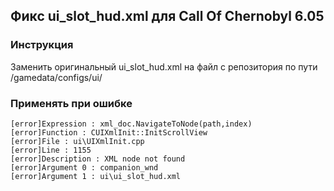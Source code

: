 ## Фикс ui_slot_hud.xml для Call Of Chernobyl 6.05

### Инструкция
Заменить оригинальный ui_slot_hud.xml на файл с репозитория по пути /gamedata/configs/ui/

### Применять при ошибке
```
[error]Expression : xml_doc.NavigateToNode(path,index)
[error]Function : CUIXmlInit::InitScrollView
[error]File : ui\UIXmlInit.cpp
[error]Line : 1155
[error]Description : XML node not found
[error]Argument 0 : companion_wnd
[error]Argument 1 : ui\ui_slot_hud.xml
```
